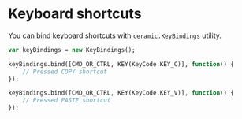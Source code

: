 # Keyboard shortcuts

You can bind keyboard shortcuts with `ceramic.KeyBindings` utility.

```haxe
var keyBindings = new KeyBindings();

keyBindings.bind([CMD_OR_CTRL, KEY(KeyCode.KEY_C)], function() {
    // Pressed COPY shortcut
});

keyBindings.bind([CMD_OR_CTRL, KEY(KeyCode.KEY_V)], function() {
    // Pressed PASTE shortcut
});
```
